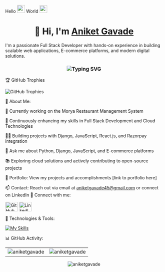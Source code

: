Hello <img src="https://media.giphy.com/media/hvRJCLFzcasrR4ia7z/giphy.gif" width="25"> World <img src="https://github.com/TheDudeThatCode/TheDudeThatCode/blob/master/Assets/Earth.gif" width="24">
<h1 align="center">👋 Hi, I'm <a href="https://www.linkedin.com/in/aniket-gavade-fullstackdeveloper/" target="_blank">Aniket Gavade</a></h1>
I'm a passionate Full Stack Developer with hands-on experience in building scalable web applications, E-commerce platforms, and modern digital solutions.

<h3 align="center"><img src="https://readme-typing-svg.herokuapp.com?font=Fira+Code&pause=1000&color=F76407&width=435&lines=Full+Stack+Developer;E-commerce+Platform+Creator;Cloud+Solutions+Explorer" alt="Typing SVG" /></h3>
🏆 GitHub Trophies

![GitHub Trophies](https://github-profile-trophy.vercel.app/?username=aniketgavade&theme=chartreuse-dark&no-frame=false&no-bg=false&margin-w=40)

🚀 About Me:

🔭 Currently working on the Morya Restaurant Management System

🌱 Continuously enhancing my skills in Full Stack Development and Cloud Technologies

👨‍💻 Building projects with Django, JavaScript, React.js, and Razorpay integration

💬 Ask me about Python, Django, JavaScript, and E-commerce platforms

📚 Exploring cloud solutions and actively contributing to open-source projects

🔗 Portfolio: View my projects and accomplishments [link to portfolio here]

📫 Contact: Reach out via email at aniketgavade45@gmail.com or connect on LinkedIn
📲 Connect with me:
<div align="left"> <a href="https://github.com/aniketgavade" target="blank"><img align="center" src="https://raw.githubusercontent.com/rahuldkjain/github-profile-readme-generator/master/src/images/icons/Social/github.svg" alt="GitHub" height="30" width="40" /></a> <a href="https://linkedin.com/in/aniket-gavade-fullstackdeveloper" target="blank"><img align="center" src="https://raw.githubusercontent.com/rahuldkjain/github-profile-readme-generator/master/src/images/icons/Social/linked-in-alt.svg" alt="LinkedIn" height="30" width="40" /></a> </div>


🔧 Technologies & Tools:

<div align="left"> 
 
[![My Skills](https://skillicons.dev/icons?i=html,css,bootstrap,js,jquery,python,django,flask,java,spring,c,mysql,mongodb,sqlite,aws,windows,linux,git,github,vscode,pycharm,eclipse,postman&perline=10)](https://github.com/tejasb15/)

</div>


📊 GitHub Activity:
<table> <tr> <td><img src="https://github-readme-stats.vercel.app/api?username=aniketgavade&show_icons=true&theme=chartreuse-dark&locale=en" alt="aniketgavade" /></td> <td><img src="https://github-readme-stats.vercel.app/api/top-langs?username=aniketgavade&show_icons=true&theme=chartreuse-dark&locale=en&layout=compact" alt="aniketgavade" /></td> </tr> </table> <div align="center"> <p><img align="center" src="https://github-readme-streak-stats.herokuapp.com/?user=aniketgavade&theme=chartreuse-dark" alt="aniketgavade" /></p> </div>
